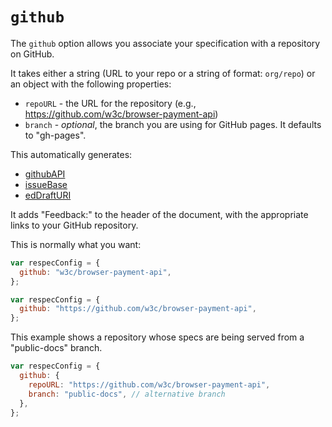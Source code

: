 # `github`

The `github` option allows you associate your specification with a repository on GitHub.

It takes either a string (URL to your repo or a string of format: `org/repo`) or an object with the following properties:

- `repoURL` - the URL for the repository (e.g., https://github.com/w3c/browser-payment-api)
- `branch` - _optional_, the branch you are using for GitHub pages. It defaults to "gh-pages".

This automatically generates:

- [githubAPI](githubAPI)
- [issueBase](issueBase)
- [edDraftURI](edDraftURI)

It adds "Feedback:" to the header of the document, with the appropriate links to your GitHub repository.

This is normally what you want:

```js "example": "Set GitHub repository"
var respecConfig = {
  github: "w3c/browser-payment-api",
};
```

```js "example": "Set GitHub repository as a URL"
var respecConfig = {
  github: "https://github.com/w3c/browser-payment-api",
};
```

This example shows a repository whose specs are being served from a "public-docs" branch.

```js "example": "Set GitHub repository with a different default branch"
var respecConfig = {
  github: {
    repoURL: "https://github.com/w3c/browser-payment-api",
    branch: "public-docs", // alternative branch
  },
};
```
